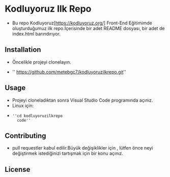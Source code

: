 # Kodluyoruz Ilk Repo
- Bu repo Kodluyoruz[https://kodluyoruz.org/] Front-End Eğitimimde oluşturduğumuz ilk repo.İçerisinde  bir adet  README dosyası, bir adet de index.html barındırıyor.

## Installation
- Öncelikle projeyi clonelayın.
  
- '' https://github.com/metebgc7/kodluyoruzilkrepo.git''

## Usage
- Projeyi cloneladıktan sonra Visual Studio Code programında açınız.
- Linux için:
-     ''cd kodluyoruzilkrepo
        code''

## Contributing 
- pull requestler kabul edilir.Büyük değişiklikler için , lütfen önce neyi değiştirmek istediğinizi tartışmak için bir konu açınız.

## License
